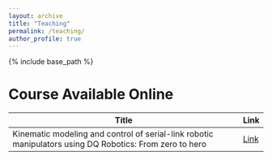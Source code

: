 ```yaml
---
layout: archive
title: "Teaching"
permalink: /teaching/
author_profile: true
---
```


{% include base_path %}

Course Available Online
======


| Title | Link |
| --- | --- |
| Kinematic modeling and control of serial-link robotic manipulators using DQ Robotics: From zero to hero | [Link](https://github.com/dqrobotics/learning-dqrobotics-in-matlab/tree/master/robotic_manipulators) |


